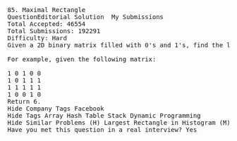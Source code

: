 <pre>
85. Maximal Rectangle  
QuestionEditorial Solution  My Submissions
Total Accepted: 46554
Total Submissions: 192291
Difficulty: Hard
Given a 2D binary matrix filled with 0's and 1's, find the largest rectangle containing only 1's and return its area.

For example, given the following matrix:

1 0 1 0 0
1 0 1 1 1
1 1 1 1 1
1 0 0 1 0
Return 6.
Hide Company Tags Facebook
Hide Tags Array Hash Table Stack Dynamic Programming
Hide Similar Problems (H) Largest Rectangle in Histogram (M) Maximal Square
Have you met this question in a real interview? Yes  
</pre>
